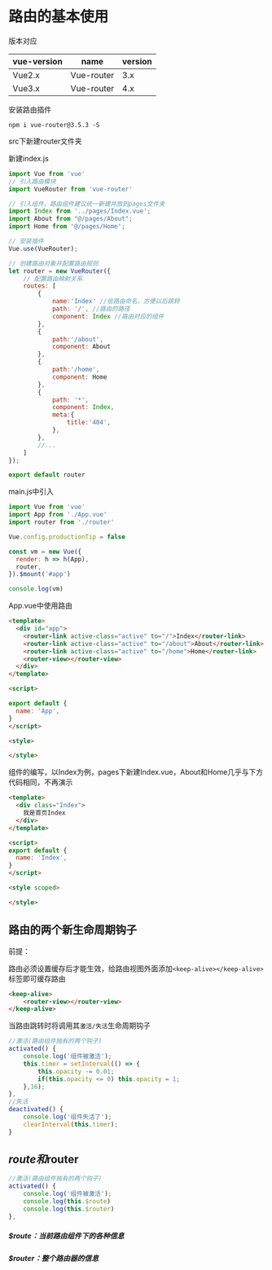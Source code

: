 # 路由的基本使用

版本对应

| vue-version | name       | version |
| ----------- | ---------- | ------- |
| Vue2.x      | Vue-router | 3.x     |
| Vue3.x      | Vue-router | 4.x     |

安装路由插件

```
npm i vue-router@3.5.3 -S  
```

src下新建router文件夹

新建index.js

```js
import Vue from 'vue'
// 引入路由模块
import VueRouter from 'vue-router'

// 引入组件，路由组件建议统一新建并放到pages文件夹
import Index from '../pages/Index.vue';
import About from "@/pages/About";
import Home from '@/pages/Home';

// 安装插件
Vue.use(VueRouter);

// 创建路由对象并配置路由规则
let router = new VueRouter({
    // 配置路由映射关系
    routes: [
        {
            name:'Index' //给路由命名，方便以后跳转
            path: '/', //路由的路径
            component: Index //路由对应的组件
        },
		{
		    path:'/about',
		    component: About
		},
		{
		    path:'/home',
		    component: Home
		},
        {
			path: '*',
			component: Index,
			meta:{
				title:'404',
			},
		},
        //...
    ]
});

export default router
```

main.js中引入

```js
import Vue from 'vue'
import App from './App.vue'
import router from './router'

Vue.config.productionTip = false

const vm = new Vue({
  render: h => h(App),
  router,
}).$mount('#app')

console.log(vm)
```

App.vue中使用路由

```html
<template>
  <div id="app">
    <router-link active-class="active" to="/">Index</router-link> 
    <router-link active-class="active" to="/about">About</router-link> 
    <router-link active-class="active" to="/home">Home</router-link> 
	<router-view></router-view>
  </div>
</template>

<script>

export default {
  name: 'App',
}
</script>

<style>

</style>

```

组件的编写，以Index为例，pages下新建Index.vue，About和Home几乎与下方代码相同，不再演示

```html
<template>
  <div class="Index">
    我是首页Index
  </div>
</template>

<script>
export default {
  name: 'Index',
}
</script>

<style scoped>

</style>
```

## 路由的两个新生命周期钩子

前提：

路由必须设置缓存后才能生效，给路由视图外面添加`<keep-alive></keep-alive>`标签即可缓存路由

```html
<keep-alive>
    <router-view></router-view>
</keep-alive>
```

当路由跳转时将调用其`激活/失活`生命周期钩子

```js
//激活(路由组件独有的两个钩子)
activated() {
    console.log('组件被激活');
    this.timer = setInterval(() => {
        this.opacity -= 0.01;
        if(this.opacity <= 0) this.opacity = 1;
    },16);
},
//失活
deactivated() {
    console.log('组件失活了');
    clearInterval(this.timer);
}
```

## $route和$router

```js
//激活(路由组件独有的两个钩子)
activated() {
    console.log('组件被激活');
    console.log(this.$route)
    console.log(this.$router)
},
```

##### $route：当前路由组件下的各种信息

##### $router：整个路由器的信息
